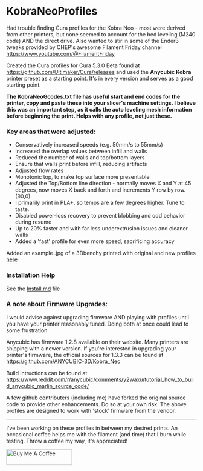 # KobraNeoProfiles

Had trouble finding Cura profiles for the Kobra Neo - most were derived from other printers, but none seemed to account for the bed leveling (M240 code) AND the direct drive.  Also wanted to stir in some of the Ender3 tweaks provided by CHEP's awesome Filament Friday channel https://www.youtube.com/@FilamentFriday

Created the Cura profiles for Cura 5.3.0 Beta found at https://github.com/Ultimaker/Cura/releases and used the **Anycubic Kobra** printer preset as a starting point. It's in every version and serves as a good starting point.

**The KobraNeoGcodes.txt file has useful start and end codes for the printer, copy and paste these into your slicer's machine settings. I believe this was an important step, as it calls the auto leveling mesh information before beginning the print. Helps with any profile, not just these.**

### Key areas that were adjusted:
- Conservatively increased speeds (e.g. 50mm/s to 55mm/s)
- Increased the overlap values between infill and walls
- Reduced the number of walls and top/bottom layers
- Ensure that walls print before infill, reducing artifacts
- Adjusted flow rates
- Monotonic top, to make top surface more presentable
- Adjusted the Top/Bottom line direction - normally moves X and Y at 45 degrees, now moves X back and forth and increments Y row by row. (90,0)
- I primarily print in PLA+, so temps are a few degrees higher. Tune to taste.
- Disabled power-loss recovery to prevent blobbing and odd behavior during resume
- Up to 20% faster and with far less underextrusion issues and cleaner walls
- Added a 'fast' profile for even more speed, sacrificing accuracy

Added an example .jpg of a 3Dbenchy printed with original and new profiles [here](Original-and-new-Examples.jpg)

### Installation Help
See the [Install.md](Install.md) file

### A note about Firmware Upgrades:
I would advise against upgrading firmware AND playing with profiles until you have your printer reasonably tuned. Doing both at once could lead to some frustration.

Anycubic has firmware 1.2.8 available on their website. Many printers are shipping with a newer version. If you're interested in upgrading your printer's firmware, the official sources for 1.3.3 can be found at https://github.com/ANYCUBIC-3D/Kobra_Neo

Build intructions can be found at https://www.reddit.com/r/anycubic/comments/y2waxu/tutorial_how_to_build_anycubic_marlin_source_code/

A few github contributers (including me) have forked the original source code to provide other enhancements. Do so at your own risk. The above profiles are designed to work with 'stock' firmware from the vendor.

--- 

I've been working on these profiles in between my desired prints.  An occasional coffee helps me with the filament (and time) that I burn while testing. Throw a coffee my way, it's appreciated!

<a href="https://www.buymeacoffee.com/PYwIRuDB11" target="_blank"><img src="https://cdn.buymeacoffee.com/buttons/default-orange.png" alt="Buy Me A Coffee" height="41" width="174"></a>

